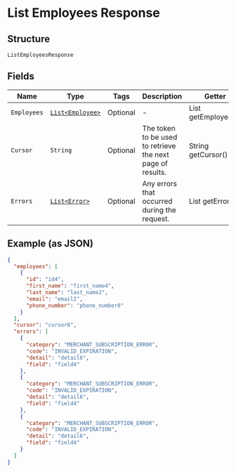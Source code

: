 
# List Employees Response

## Structure

`ListEmployeesResponse`

## Fields

| Name | Type | Tags | Description | Getter |
|  --- | --- | --- | --- | --- |
| `Employees` | [`List<Employee>`](../../doc/models/employee.md) | Optional | - | List<Employee> getEmployees() |
| `Cursor` | `String` | Optional | The token to be used to retrieve the next page of results. | String getCursor() |
| `Errors` | [`List<Error>`](../../doc/models/error.md) | Optional | Any errors that occurred during the request. | List<Error> getErrors() |

## Example (as JSON)

```json
{
  "employees": [
    {
      "id": "id4",
      "first_name": "first_name4",
      "last_name": "last_name2",
      "email": "email2",
      "phone_number": "phone_number8"
    }
  ],
  "cursor": "cursor8",
  "errors": [
    {
      "category": "MERCHANT_SUBSCRIPTION_ERROR",
      "code": "INVALID_EXPIRATION",
      "detail": "detail6",
      "field": "field4"
    },
    {
      "category": "MERCHANT_SUBSCRIPTION_ERROR",
      "code": "INVALID_EXPIRATION",
      "detail": "detail6",
      "field": "field4"
    },
    {
      "category": "MERCHANT_SUBSCRIPTION_ERROR",
      "code": "INVALID_EXPIRATION",
      "detail": "detail6",
      "field": "field4"
    }
  ]
}
```

